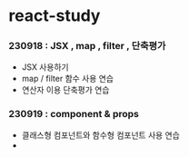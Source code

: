# react-study

### 230918 : JSX , map , filter , 단축평가
- JSX 사용하기
- map / filter 함수 사용 연습
- 연산자 이용 단축평가 연습

### 230919 : component & props
- 클래스형 컴포넌트와 함수형 컴포넌트 사용 연습
- 
